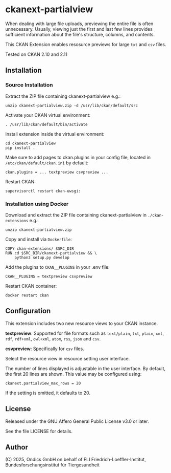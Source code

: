 # ckanext-partialview

When dealing with large file uploads, previewing the entire file is often unnecessary. Usually, viewing just the first and last few lines provides sufficient information about the file's structure, columns, and contents.

This CKAN Extension enables resosurce previews 
for large `txt` and `csv` files.

Tested on CKAN 2.10 and 2.11

## Installation

### Source Installation

Extract the ZIP file containing ckanext-partialview e.g.:

    unzip ckanext-partialview.zip -d /usr/lib/ckan/default/src

Activate your CKAN virtual environment:

    . /usr/lib/ckan/default/bin/activate

Install extension inside the virtual environment:

    cd ckanext-partialview
    pip install .

Make sure to add pages to ckan.plugins in your config file, located
in `/etc/ckan/default/ckan.ini` by default:

    ckan.plugins = ... textpreview csvpreview ...

Restart CKAN:

    supervisorctl restart ckan-uwsgi:  


### Installation using Docker

Download and extract the ZIP file containing ckanext-partialview 
in `./ckan-extensions` e.g.:

    unzip ckanext-partialview.zip

Copy and install via `Dockerfile`:

    COPY ckan-extensions/ $SRC_DIR
    RUN cd $SRC_DIR/ckanext-partialview && \
        python3 setup.py develop

Add the plugins to `CKAN__PLUGINS` in your .env file:

    CKAN__PLUGINS = textpreview csvpreview

Restart CKAN container:

    docker restart ckan

## Configuration

This extension includes two new resource views to your CKAN instance.  

**textpreview**: Supported for file formats such as `text/plain`, `txt`, `plain`, `xml`, `rdf`, `rdf+xml`, `owl+xml`, `atom`, `rss`, `json` and `csv`.  

**csvpreview**: Specifically for  `csv` files. 

Select the resource view in resource setting user interface.

The number of lines displayed is adjustable in the user 
interface. By default, the first 20 lines are shown.
This value may be configured using:

    ckanext.partialview_max_rows = 20

If the setting is omitted, it defaults to 20.

## License

Released under the GNU Affero General Public License v3.0 or later. 

See the file LICENSE for details.

## Author

(C) 2025, Ondics GmbH on behalf of FLI Friedrich-Loeffler-Institut, Bundesforschungsinstitut für Tiergesundheit 